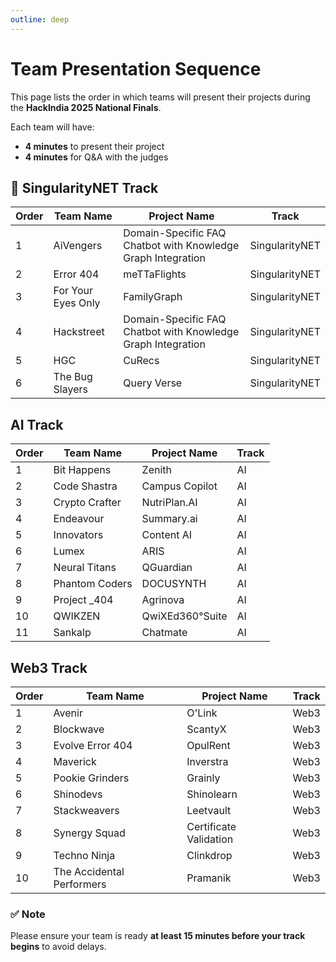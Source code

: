 ```yaml
---
outline: deep
---
```


# Team Presentation Sequence  

This page lists the order in which teams will present their projects during the **HackIndia 2025 National Finals**.  

Each team will have:  
- **4 minutes** to present their project  
- **4 minutes** for Q&A with the judges  

## 🚀 SingularityNET Track  

| Order | Team Name           | Project Name                                              | Track          |
|-------|---------------------|-----------------------------------------------------------|----------------|
| 1     | AiVengers           | Domain-Specific FAQ Chatbot with Knowledge Graph Integration | SingularityNET |
| 2     | Error 404           | meTTaFlights                                              | SingularityNET |
| 3     | For Your Eyes Only  | FamilyGraph                                               | SingularityNET |
| 4     | Hackstreet          | Domain-Specific FAQ Chatbot with Knowledge Graph Integration | SingularityNET |
| 5     | HGC                 | CuRecs                                                    | SingularityNET |
| 6     | The Bug Slayers     | Query Verse                                               | SingularityNET |

## AI Track  

| Order | Team Name        | Project Name                                                       | Track |
|-------|------------------|--------------------------------------------------------------------|-------|
| 1     | Bit Happens      | Zenith                                                             | AI    |
| 2     | Code Shastra     | Campus Copilot                                                     | AI    |
| 3     | Crypto Crafter   | NutriPlan.AI                                                       | AI    |
| 4     | Endeavour        | Summary.ai                                                         | AI    |
| 5     | Innovators       | Content AI                                                         | AI    |
| 6     | Lumex            | ARIS                                                               | AI    |
| 7     | Neural Titans    | QGuardian                                                          | AI    |
| 8     | Phantom Coders   | DOCUSYNTH                                                          | AI    |
| 9     | Project _404     | Agrinova                                                           | AI    |
| 10    | QWIKZEN          | QwiXEd360°Suite                                                    | AI    |
| 11    | Sankalp          | Chatmate                                                           | AI    |

## Web3 Track  

| Order | Team Name                  | Project Name              | Track |
|-------|----------------------------|---------------------------|-------|
| 1     | Avenir                     | O'Link                    | Web3  |
| 2     | Blockwave                  | ScantyX                   | Web3  |
| 3     | Evolve Error 404           | OpulRent                  | Web3  |
| 4     | Maverick                   | Inverstra                 | Web3  |
| 5     | Pookie Grinders            | Grainly                   | Web3  |
| 6     | Shinodevs                  | Shinolearn                | Web3  |
| 7     | Stackweavers               | Leetvault                 | Web3  |
| 8     | Synergy Squad              | Certificate Validation    | Web3  |
| 9     | Techno Ninja               | Clinkdrop                 | Web3  |
| 10    | The Accidental Performers  | Pramanik                  | Web3  |

 

### ✅ Note  
Please ensure your team is ready **at least 15 minutes before your track begins** to avoid delays.  
